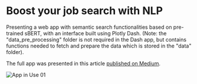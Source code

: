 # Boost your job search with NLP

Presenting a web app with semantic search functionalities based on pre-trained sBERT, with an interface built using Plotly Dash.
(Note: the "data_pre_processing" folder is not required in the Dash app, but contains functions needed to fetch and prepare the data which is stored in the "data" folder).

The full app was presented in this article [published on Medium]().


![App in Use 01](https://github.com/gabri-al/job_search_nlp/assets/57110246/905d0186-bde3-49f4-b329-fa75d2044111)
